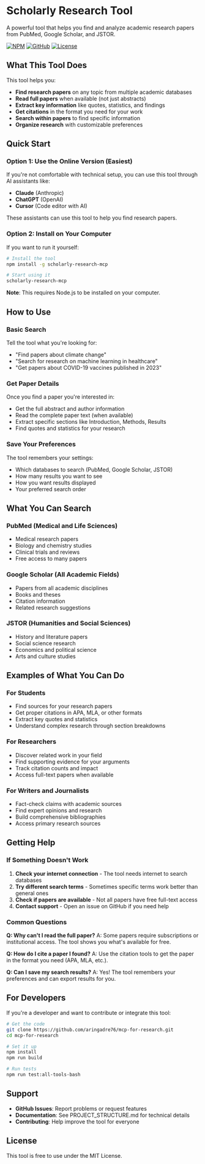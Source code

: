 # Scholarly Research Tool

A powerful tool that helps you find and analyze academic research papers from PubMed, Google Scholar, and JSTOR.

[![NPM](https://img.shields.io/badge/npm-published-orange)](https://www.npmjs.com/package/scholarly-research-mcp)
[![GitHub](https://img.shields.io/badge/github-repo-blue)](https://github.com/aringadre76/mcp-for-research)
[![License](https://img.shields.io/badge/license-MIT-green)](LICENSE)

## What This Tool Does

This tool helps you:
- **Find research papers** on any topic from multiple academic databases
- **Read full papers** when available (not just abstracts)
- **Extract key information** like quotes, statistics, and findings
- **Get citations** in the format you need for your work
- **Search within papers** to find specific information
- **Organize research** with customizable preferences

## Quick Start

### Option 1: Use the Online Version (Easiest)
If you're not comfortable with technical setup, you can use this tool through AI assistants like:
- **Claude** (Anthropic)
- **ChatGPT** (OpenAI) 
- **Cursor** (Code editor with AI)

These assistants can use this tool to help you find research papers.

### Option 2: Install on Your Computer
If you want to run it yourself:

```bash
# Install the tool
npm install -g scholarly-research-mcp

# Start using it
scholarly-research-mcp
```

**Note**: This requires Node.js to be installed on your computer.

## How to Use

### Basic Search
Tell the tool what you're looking for:
- "Find papers about climate change"
- "Search for research on machine learning in healthcare"
- "Get papers about COVID-19 vaccines published in 2023"

### Get Paper Details
Once you find a paper you're interested in:
- Get the full abstract and author information
- Read the complete paper text (when available)
- Extract specific sections like Introduction, Methods, Results
- Find quotes and statistics for your research

### Save Your Preferences
The tool remembers your settings:
- Which databases to search (PubMed, Google Scholar, JSTOR)
- How many results you want to see
- How you want results displayed
- Your preferred search order

## What You Can Search

### **PubMed** (Medical and Life Sciences)
- Medical research papers
- Biology and chemistry studies
- Clinical trials and reviews
- Free access to many papers

### **Google Scholar** (All Academic Fields)
- Papers from all academic disciplines
- Books and theses
- Citation information
- Related research suggestions

### **JSTOR** (Humanities and Social Sciences)
- History and literature papers
- Social science research
- Economics and political science
- Arts and culture studies

## Examples of What You Can Do

### For Students
- Find sources for your research papers
- Get proper citations in APA, MLA, or other formats
- Extract key quotes and statistics
- Understand complex research through section breakdowns

### For Researchers
- Discover related work in your field
- Find supporting evidence for your arguments
- Track citation counts and impact
- Access full-text papers when available

### For Writers and Journalists
- Fact-check claims with academic sources
- Find expert opinions and research
- Build comprehensive bibliographies
- Access primary research sources

## Getting Help

### If Something Doesn't Work
1. **Check your internet connection** - The tool needs internet to search databases
2. **Try different search terms** - Sometimes specific terms work better than general ones
3. **Check if papers are available** - Not all papers have free full-text access
4. **Contact support** - Open an issue on GitHub if you need help

### Common Questions
**Q: Why can't I read the full paper?**
A: Some papers require subscriptions or institutional access. The tool shows you what's available for free.

**Q: How do I cite a paper I found?**
A: Use the citation tools to get the paper in the format you need (APA, MLA, etc.).

**Q: Can I save my search results?**
A: Yes! The tool remembers your preferences and can export results for you.

## For Developers

If you're a developer and want to contribute or integrate this tool:

```bash
# Get the code
git clone https://github.com/aringadre76/mcp-for-research.git
cd mcp-for-research

# Set it up
npm install
npm run build

# Run tests
npm run test:all-tools-bash
```

## Support

- **GitHub Issues**: Report problems or request features
- **Documentation**: See PROJECT_STRUCTURE.md for technical details
- **Contributing**: Help improve the tool for everyone

## License

This tool is free to use under the MIT License.
